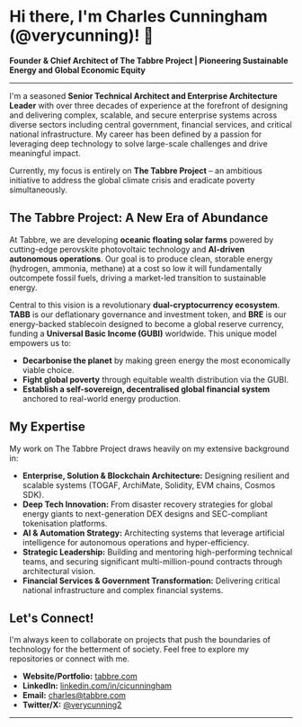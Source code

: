 # Hi there, I'm Charles Cunningham (@verycunning)! 👋

**Founder & Chief Architect of The Tabbre Project | Pioneering Sustainable Energy and Global Economic Equity**

---

I'm a seasoned **Senior Technical Architect and Enterprise Architecture Leader** with over three decades of experience at the forefront of designing and delivering complex, scalable, and secure enterprise systems across diverse sectors including central government, financial services, and critical national infrastructure. My career has been defined by a passion for leveraging deep technology to solve large-scale challenges and drive meaningful impact.

Currently, my focus is entirely on **The Tabbre Project** – an ambitious initiative to address the global climate crisis and eradicate poverty simultaneously.

## The Tabbre Project: A New Era of Abundance

At Tabbre, we are developing **oceanic floating solar farms** powered by cutting-edge perovskite photovoltaic technology and **AI-driven autonomous operations**. Our goal is to produce clean, storable energy (hydrogen, ammonia, methane) at a cost so low it will fundamentally outcompete fossil fuels, driving a market-led transition to sustainable energy.

Central to this vision is a revolutionary **dual-cryptocurrency ecosystem**. **TABB** is our deflationary governance and investment token, and **BRE** is our energy-backed stablecoin designed to become a global reserve currency, funding a **Universal Basic Income (GUBI)** worldwide. This unique model empowers us to:

*   **Decarbonise the planet** by making green energy the most economically viable choice.
*   **Fight global poverty** through equitable wealth distribution via the GUBI.
*   **Establish a self-sovereign, decentralised global financial system** anchored to real-world energy production.

## My Expertise

My work on The Tabbre Project draws heavily on my extensive background in:

*   **Enterprise, Solution & Blockchain Architecture:** Designing resilient and scalable systems (TOGAF, ArchiMate, Solidity, EVM chains, Cosmos SDK).
*   **Deep Tech Innovation:** From disaster recovery strategies for global energy giants to next-generation DEX designs and SEC-compliant tokenisation platforms.
*   **AI & Automation Strategy:** Architecting systems that leverage artificial intelligence for autonomous operations and hyper-efficiency.
*   **Strategic Leadership:** Building and mentoring high-performing technical teams, and securing significant multi-million-pound contracts through architectural vision.
*   **Financial Services & Government Transformation:** Delivering critical national infrastructure and complex financial systems.

## Let's Connect!

I'm always keen to collaborate on projects that push the boundaries of technology for the betterment of society. Feel free to explore my repositories or connect with me.

*   **Website/Portfolio:** [tabbre.com](https://tabbre.com) 
*   **LinkedIn:** [linkedin.com/in/cicunningham](https://www.linkedin.com/in/cicunningham/)
*   **Email:** charles@tabbre.com
*   **Twitter/X:** [@verycunning2](https://twitter.com/verycunning2)

---
